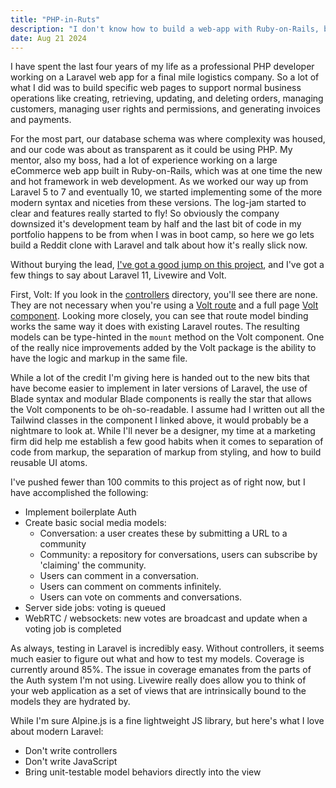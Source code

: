 ```yaml
---
title: "PHP-in-Ruts"
description: "I don't know how to build a web-app with Ruby-on-Rails, but if you hum a few bars..."
date: Aug 21 2024
---
```

I have spent the last four years of my life as a professional PHP developer working on a Laravel web app for a final mile logistics company. So a lot of what I did was to build specific web pages to support normal business operations like creating, retrieving, updating, and deleting orders, managing customers, managing user rights and permissions, and generating invoices and payments.

For the most part, our database schema was where complexity was housed, and our code was about as transparent as it could be using PHP. My mentor, also my boss, had a lot of experience working on a large eCommerce web app built in Ruby-on-Rails, which was at one time the new and hot framework in web development. As we worked our way up from Laravel 5 to 7 and eventually 10, we started implementing some of the more modern syntax and niceties from these versions. The log-jam started to clear and features really started to fly! So obviously the company downsized it's development team by half and the last bit of code in my portfolio happens to be from when I was in boot camp, so here we go lets build a Reddit clone with Laravel and talk about how it's really slick now.

Without burying the lead, [I've got a good jump on this project](https://github.com/alexszeliga/social-overlap), and I've got a few things to say about Laravel 11, Livewire and Volt.

First, Volt: If you look in the [controllers](https://github.com/alexszeliga/social-overlap/tree/main/app/Http/Controllers) directory, you'll see there are none. They are not necessary when you're using a [Volt route](https://github.com/alexszeliga/social-overlap/blob/main/routes/web.php) and a full page [Volt component](https://github.com/alexszeliga/social-overlap/blob/main/resources/views/livewire/pages/conversation/view.blade.php). Looking more closely, you can see that route model binding works the same way it does with existing Laravel routes. The resulting models can be type-hinted in the `mount` method on the Volt component. One of the really nice improvements added by the Volt package is the ability to have the logic and markup in the same file.

While a lot of the credit I'm giving here is handed out to the new bits that have become easier to implement in later versions of Laravel, the use of Blade syntax and modular Blade components is really the star that allows the Volt components to be oh-so-readable. I assume had I written out all the Tailwind classes in the component I linked above, it would probably be a nightmare to look at. While I'll never be a designer, my time at a marketing firm did help me establish a few good habits when it comes to separation of code from markup, the separation of markup from styling, and how to build reusable UI atoms.

I've pushed fewer than 100 commits to this project as of right now, but I have accomplished the following:

- Implement boilerplate Auth
- Create basic social media models:
    - Conversation: a user creates these by submitting a URL to a community
    - Community: a repository for conversations, users can subscribe by 'claiming' the community.
    - Users can comment in a conversation.
    - Users can comment on comments infinitely.
    - Users can vote on comments and conversations.
- Server side jobs: voting is queued
- WebRTC / websockets: new votes are broadcast and update when a voting job is completed

As always, testing in Laravel is incredibly easy. Without controllers, it seems much easier to figure out what and how to test my models. Coverage is currently around 85%. The issue in coverage emanates from the parts of the Auth system I'm not using. Livewire really does allow you to think of your web application as a set of views that are intrinsically bound to the models they are hydrated by.

While I'm sure Alpine.js is a fine lightweight JS library, but here's what I love about modern Laravel:

- Don't write controllers
- Don't write JavaScript
- Bring unit-testable model behaviors directly into the view